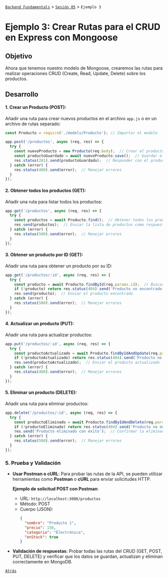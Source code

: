[`Backend Fundamentals`](../../README.md) > [`Sesión 05`](../README.md) > `Ejemplo 3`

# Ejemplo 3: Crear Rutas para el CRUD en Express con Mongoose

## Objetivo

Ahora que tenemos nuestro modelo de Mongoose, crearemos las rutas para realizar operaciones CRUD (Create, Read, Update, Delete) sobre los productos.

## Desarrollo

#### **1. Crear un Producto (POST)**:
Añadir una ruta para crear nuevos productos en el archivo `app.js` o en un archivo de rutas separado:

```javascript
const Producto = require('./models/Producto'); // Importar el modelo

app.post('/productos', async (req, res) => {
  try {
    const nuevoProducto = new Producto(req.body);  // Crear el producto con los datos del cuerpo de la solicitud
    const productoGuardado = await nuevoProducto.save();  // Guardar el producto en la base de datos
    res.status(201).send(productoGuardado);  // Responder con el producto creado
  } catch (error) {
    res.status(400).send(error);  // Manejar errores
  }
});
```

#### **2. Obtener todos los productos (GET)**:
Añadir una ruta para listar todos los productos:

```javascript
app.get('/productos', async (req, res) => {
  try {
    const productos = await Producto.find();  // Obtener todos los productos de la base de datos
    res.send(productos);  // Enviar la lista de productos como respuesta
  } catch (error) {
    res.status(500).send(error);  // Manejar errores
  }
});
```

#### **3. Obtener un producto por ID (GET)**:
Añadir una ruta para obtener un producto por su ID:

```javascript
app.get('/productos/:id', async (req, res) => {
  try {
    const producto = await Producto.findById(req.params.id);  // Buscar producto por ID
    if (!producto) return res.status(404).send('Producto no encontrado');  // Si no existe, enviar error
    res.send(producto);  // Enviar el producto encontrado
  } catch (error) {
    res.status(500).send(error);  // Manejar errores
  }
});
```

#### **4. Actualizar un producto (PUT)**:
Añadir una ruta para actualizar productos:

```javascript
app.put('/productos/:id', async (req, res) => {
  try {
    const productoActualizado = await Producto.findByIdAndUpdate(req.params.id, req.body, { new: true });  // Actualizar producto por ID
    if (!productoActualizado) return res.status(404).send('Producto no encontrado');
    res.send(productoActualizado);  // Enviar el producto actualizado
  } catch (error) {
    res.status(400).send(error);  // Manejar errores
  }
});
```

#### **5. Eliminar un producto (DELETE)**:
Añadir una ruta para eliminar productos:

```javascript
app.delete('/productos/:id', async (req, res) => {
  try {
    const productoEliminado = await Producto.findByIdAndDelete(req.params.id);  // Eliminar producto por ID
    if (!productoEliminado) return res.status(404).send('Producto no encontrado');
    res.send('Producto eliminado con éxito');  // Confirmar la eliminación
  } catch (error) {
    res.status(500).send(error);  // Manejar errores
  }
});
```

### 5. **Prueba y Validación**
- **Usar Postman o cURL**: Para probar las rutas de la API, se pueden utilizar herramientas como **Postman** o **cURL** para enviar solicitudes HTTP.
  
  **Ejemplo de solicitud POST con Postman**:
  - URL: `http://localhost:3000/productos`
  - Método: POST
  - Cuerpo (JSON):
    ```json
    {
      "nombre": "Producto 1",
      "precio": 150,
      "categoria": "Electrónica",
      "enStock": true
    }
    ```
  
- **Validación de respuestas**: Probar todas las rutas del CRUD (GET, POST, PUT, DELETE) y verificar que los datos se guardan, actualizan y eliminan correctamente en MongoDB.


[`Atrás`](../Reto-02)
